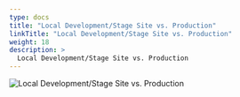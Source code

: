 ```yaml
---
type: docs
title: "Local Development/Stage Site vs. Production"
linkTitle: "Local Development/Stage Site vs. Production"
weight: 18
description: >
  Local Development/Stage Site vs. Production
---
```


![Local Development/Stage Site vs. Production](/images/bootcamp-slides/microservices-bootcamp/Slide18.PNG)
